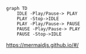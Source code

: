 ```mermaid
graph TD
    IDLE -Play/Pause-> PLAY
    PLAY -Stop->IDLE
    PLAY -Play/Pause-> PAUSE
    PAUSE -Play/Pause-> PLAY
    PAUSE -Stop->IDLE
```


  
https://mermaidjs.github.io/#/
